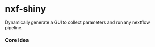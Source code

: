 # nxf-shiny
Dynamically generate a GUI to collect parameters and run any nextflow pipeline.

### Core idea

